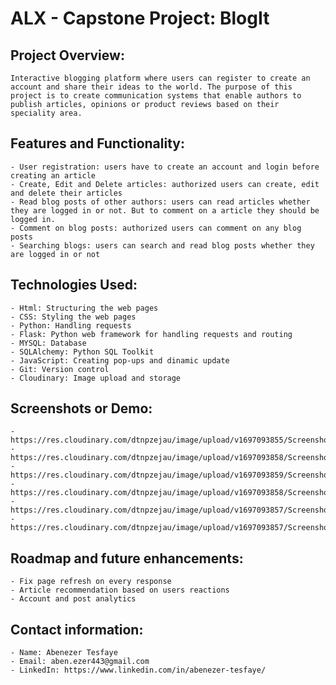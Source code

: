 # ALX - Capstone Project: BlogIt

## Project Overview:

    Interactive blogging platform where users can register to create an account and share their ideas to the world. The purpose of this project is to create communication systems that enable authors to publish articles, opinions or product reviews based on their speciality area.

## Features and Functionality:

    - User registration: users have to create an account and login before creating an article
    - Create, Edit and Delete articles: authorized users can create, edit and delete their articles
    - Read blog posts of other authors: users can read articles whether they are logged in or not. But to comment on a article they should be logged in.
    - Comment on blog posts: authorized users can comment on any blog posts
    - Searching blogs: users can search and read blog posts whether they are logged in or not

## Technologies Used:

    - Html: Structuring the web pages
    - CSS: Styling the web pages
    - Python: Handling requests
    - Flask: Python web framework for handling requests and routing
    - MYSQL: Database
    - SQLAlchemy: Python SQL Toolkit
    - JavaScript: Creating pop-ups and dinamic update
    - Git: Version control
	- Cloudinary: Image upload and storage

## Screenshots or Demo:
	- https://res.cloudinary.com/dtnpzejau/image/upload/v1697093855/Screenshot_189_ageitj.png
	- https://res.cloudinary.com/dtnpzejau/image/upload/v1697093858/Screenshot_191_txx4p4.png
	- https://res.cloudinary.com/dtnpzejau/image/upload/v1697093859/Screenshot_192_gmpn7k.png
	- https://res.cloudinary.com/dtnpzejau/image/upload/v1697093858/Screenshot_197_k3khnr.png
	- https://res.cloudinary.com/dtnpzejau/image/upload/v1697093857/Screenshot_198_ybhhmq.png
	- https://res.cloudinary.com/dtnpzejau/image/upload/v1697093857/Screenshot_194_lsp4wi.png

## Roadmap and future enhancements:

    - Fix page refresh on every response
    - Article recommendation based on users reactions
    - Account and post analytics

## Contact information:

    - Name: Abenezer Tesfaye
    - Email: aben.ezer443@gmail.com
    - LinkedIn: https://www.linkedin.com/in/abenezer-tesfaye/
